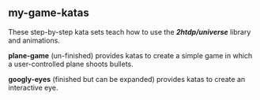 ## my-game-katas

These step-by-step kata sets teach how to use the ___2htdp/universe___ library and animations.

__plane-game__ (un-finished) provides katas to create a simple game in which a user-controlled plane shoots bullets.

__googly-eyes__ (finished but can be expanded) provides katas to create an interactive eye.
